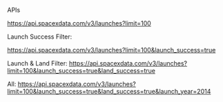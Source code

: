 APIs

https://api.spacexdata.com/v3/launches?limit=100

Launch Success Filter:

https://api.spacexdata.com/v3/launches?limit=100&launch_success=true

Launch & Land Filter:
https://api.spacexdata.com/v3/launches?limit=100&launch_success=true&land_success=true

All: 
https://api.spacexdata.com/v3/launches?limit=100&launch_success=true&land_success=true&launch_year=2014